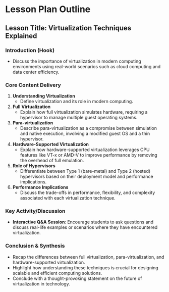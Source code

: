 # Lesson Plan Outline

## Lesson Title: Virtualization Techniques Explained

### Introduction (Hook)
- Discuss the importance of virtualization in modern computing environments using real-world scenarios such as cloud computing and data center efficiency.

### Core Content Delivery
1. **Understanding Virtualization**
   - Define virtualization and its role in modern computing.
2. **Full Virtualization**
   - Explain how full virtualization simulates hardware, requiring a hypervisor to manage multiple guest operating systems.
3. **Para-virtualization**
   - Describe para-virtualization as a compromise between simulation and native execution, involving a modified guest OS and a thin hypervisor.
4. **Hardware-Supported Virtualization**
   - Explain how hardware-supported virtualization leverages CPU features like VT-x or AMD-V to improve performance by removing the overhead of full emulation.
5. **Role of Hypervisors**
   - Differentiate between Type 1 (bare-metal) and Type 2 (hosted) hypervisors based on their deployment model and performance implications.
6. **Performance Implications**
   - Discuss the trade-offs in performance, flexibility, and complexity associated with each virtualization technique.

### Key Activity/Discussion
- **Interactive Q&A Session**: Encourage students to ask questions and discuss real-life examples or scenarios where they have encountered virtualization.

### Conclusion & Synthesis
- Recap the differences between full virtualization, para-virtualization, and hardware-supported virtualization.
- Highlight how understanding these techniques is crucial for designing scalable and efficient computing solutions.
- Conclude with a thought-provoking statement on the future of virtualization in technology.
